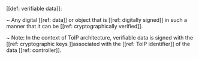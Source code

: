[[def: verifiable data]]:

~ Any digital [[ref: data]] or object that is [[ref: digitally signed]] in such a manner that it can be [[ref: cryptographically verified]].

~ Note: In the context of ToIP architecture, verifiable data is signed with the [[ref: cryptographic keys ]]associated with the [[ref: ToIP identifier]] of the data [[ref: controller]].

